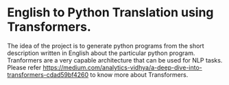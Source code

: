 # English to Python Translation using Transformers.

The idea of the project is to generate python programs from the short description written in English about the particular python program. Tranformers are a very capable architecture that can be used for NLP tasks. Please refer https://medium.com/analytics-vidhya/a-deep-dive-into-transformers-cdad59bf4260 to know more about Transformers.
